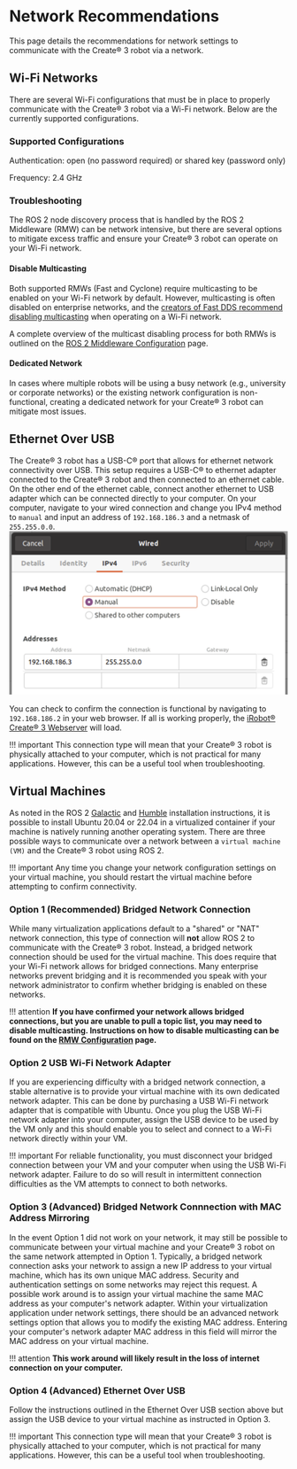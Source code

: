 # Network Recommendations
This page details the recommendations for network settings to communicate with the Create® 3 robot via a network. 


## Wi-Fi Networks
There are several Wi-Fi configurations that must be in place to properly communicate with the Create® 3 robot via a Wi-Fi network. 
Below are the currently supported configurations. 

### Supported Configurations
Authentication: open (no password required) or shared key (password only) 

Frequency: 2.4 GHz

### Troubleshooting
The ROS 2 node discovery process that is handled by the ROS 2 Middleware (RMW) can be network intensive, but there are several options to mitigate excess traffic and ensure your Create® 3 robot can operate on your Wi-Fi network. 

#### Disable Multicasting
Both supported RMWs (Fast and Cyclone) require multicasting to be enabled on your Wi-Fi network by default. 
However, multicasting is often disabled on enterprise networks, and the [creators of Fast DDS recommend disabling multicasting](https://fast-dds.docs.eprosima.com/en/latest/fastdds/use_cases/well_known_deployments/well_known_deployments.html) when operating on a Wi-Fi network.   

A complete overview of the multicast disabling process for both RMWs is outlined on the [ROS 2 Middleware Configuration](../xml-config) page. 

#### Dedicated Network
In cases where multiple robots will be using a busy network (e.g., university or corporate networks) or the existing network configuration is non-functional, creating a dedicated network for your Create® 3 robot can mitigate most issues. 

## Ethernet Over USB
The Create® 3 robot has a USB-C® port that allows for ethernet network connectivity over USB. 
This setup requires a USB-C® to ethernet adapter connected to the Create® 3 robot and then connected to an ethernet cable. 
On the other end of the ethernet cable, connect another ethernet to USB adapter which can be connected directly to your computer. 
On your computer, navigate to your wired connection and change you IPv4 method to `manual` and input an address of `192.168.186.3` and a netmask of `255.255.0.0`. 
![Ethernet Over USB Network Configuration](data/ethoverusb.png "Ethernet Over USB Configuration")

You can check to confirm the connection is functional by navigating to `192.168.186.2` in your web browser. If all is working properly, the [iRobot® Create® 3 Webserver](https://iroboteducation.github.io/create3_docs/webserver/overview/) will load. 

!!! important
    This connection type will mean that your Create® 3 robot is physically attached to your computer, which is not practical for many applications. 
    However, this can be a useful tool when troubleshooting. 

## Virtual Machines
As noted in the ROS 2 [Galactic](../ubuntu2004) and [Humble](../ubuntu2204) installation instructions, it is possible to install Ubuntu 20.04 or 22.04 in a virtualized container if your machine is natively running another operating system. 
There are three possible ways to communicate over a network between a `virtual machine (VM)` and the Create® 3 robot using ROS 2. 

!!! important
    Any time you change your network configuration settings on your virtual machine, you should restart the virtual machine before attempting to confirm connectivity.

### Option 1 (Recommended) Bridged Network Connection
While many virtualization applications default to a "shared" or "NAT" network connection, this type of connection will **not** allow ROS 2 to communicate with the Create® 3 robot. 
Instead, a bridged network connection should be used for the virtual machine. This does require that your Wi-Fi network allows for bridged connections. 
Many enterprise networks prevent bridging and it is recommended you speak with your network administrator to confirm whether bridging is enabled on these networks. 

!!! attention
    **If you have confirmed your network allows bridged connections, but you are unable to pull a topic list, you may need to disable multicasting. Instructions on how to disable multicasting can be found on the [RMW Configuration](../xml-config) page.**

### Option 2 USB Wi-Fi Network Adapter
If you are experiencing difficulty with a bridged network connection, a stable alternative is to provide your virtual machine with its own dedicated network adapter. 
This can be done by purchasing a USB Wi-Fi network adapter that is compatible with Ubuntu. 
Once you plug the USB Wi-Fi network adapter into your computer, assign the USB device to be used by the VM only and this should enable you to select and connect to a Wi-Fi network directly within your VM.

!!! important
    For reliable functionality, you must disconnect your bridged connection between your VM and your computer when using the USB Wi-Fi network adapter. 
    Failure to do so will result in intermittent connection difficulties as the VM attempts to connect to both networks. 

### Option 3 (Advanced) Bridged Network Connnection with MAC Address Mirroring
In the event Option 1 did not work on your network, it may still be possible to communicate between your virtual machine and your Create® 3 robot on the same network attempted in Option 1. 
Typically, a bridged network connection asks your network to assign a new IP address to your virtual machine, which has its own unique MAC address. 
Security and authentication settings on some networks may reject this request. 
A possible work around is to assign your virtual machine the same MAC address as your computer's network adapter. 
Within your virtualization application under network settings, there should be an advanced network settings option that allows you to modify the existing MAC address. 
Entering your computer's network adapter MAC address in this field will mirror the MAC address on your virtual machine. 

!!! attention
    **This work around will likely result in the loss of internet connection on your computer.**

### Option 4 (Advanced) Ethernet Over USB
Follow the instructions outlined in the Ethernet Over USB section above but assign the USB device to your virtual machine as instructed in Option 3. 

!!! important
    This connection type will mean that your Create® 3 robot is physically attached to your computer, which is not practical for many applications. 
    However, this can be a useful tool when troubleshooting. 


